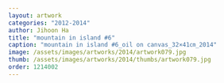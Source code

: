 ```yaml
---
layout: artwork
categories: "2012-2014"
author: Jihoon Ha
title: "mountain in island #6"
caption: "mountain in island #6_oil on canvas_32×41㎝_2014"
image: /assets/images/artworks/2014/artwork079.jpg
thumb: /assets/images/artworks/2014/thumbs/artwork079.jpg
order: 1214002
---
```

